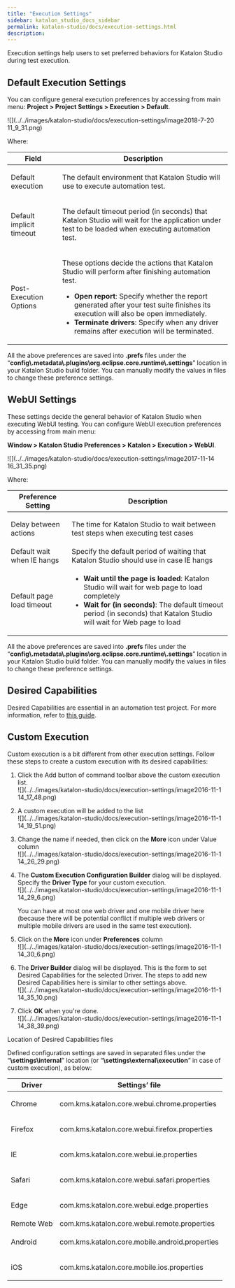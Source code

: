 ```yaml
---
title: "Execution Settings" 
sidebar: katalon_studio_docs_sidebar
permalink: katalon-studio/docs/execution-settings.html 
description: 
---
```

Execution settings help users to set preferred behaviors for Katalon Studio during test execution. 

Default Execution Settings
--------------------------

You can configure general execution preferences by accessing from main menu: **Project > Project Settings > Execution > Default**.

![](../../images/katalon-studio/docs/execution-settings/image2018-7-20 11_9_31.png)

Where:

<table class="" style="table-layout: fixed;"><thead><tr><th class="" style="">Field</th><th class="" style="">Description</th></tr></thead><tbody class="" style=""><tr class="" style=""><td class="" style=""><p class="" style="">Default execution</p></td><td class="" style=""><p class="" style="">The default environment that Katalon Studio will use to execute automation test.</p></td></tr><tr class="" style=""><td class="" style=""><p class="" style="">Default implicit timeout</p></td><td class="" style=""><p class="" style="">The default timeout period (in seconds) that Katalon Studio will wait for the application under test to be loaded when executing automation test.</p></td></tr><tr class="" style=""><td class="" style=""><p class="" style="">Post-Execution Options</p></td><td class="" style=""><p class="" style="">These options decide the actions that Katalon Studio will perform after finishing automation test.</p><ul class="" style=""><li class="" style=""><strong class="" style="">Open report</strong>: Specify whether the report generated after your test suite finishes its execution will also be open immediately.</li><li class="" style=""><strong class="" style="">Terminate drivers</strong>: Specify when any driver remains after execution will be terminated.</li></ul></td></tr></tbody></table>

All the above preferences are saved into **.prefs** files under the “**config\\.metadata\\.plugins\\org.eclipse.core.runtime\\.settings**” location in your Katalon Studio build folder. You can manually modify the values in files to change these preference settings.

WebUI Settings
--------------

These settings decide the general behavior of Katalon Studio when executing WebUI testing. You can configure WebUI execution preferences by accessing from main menu: 

**Window > Katalon Studio Preferences > Katalon > Execution > WebUI**.

![](../../images/katalon-studio/docs/execution-settings/image2017-11-14 16_31_35.png)

Where:

<table class="" style="table-layout: fixed;"><thead><tr><th class="" style="">Preference Setting</th><th class="" style="">Description</th></tr></thead><tbody class="" style=""><tr class="" style=""><td class="" style=""><p class="" style="">Delay between actions</p></td><td class="" style=""><p class="" style="">The time for Katalon Studio to wait between test steps when executing test cases</p></td></tr><tr class="" style=""><td class="" colspan="1" style="">Default wait when IE hangs</td><td class="" colspan="1" style="">Specify the default period of waiting that Katalon Studio should use in case IE hangs</td></tr><tr class="" style=""><td class="" colspan="1" style="">Default page load timeout</td><td class="" colspan="1" style=""><ul class="" style=""><li class="" style=""><strong class="" style="">Wait until the page is loaded</strong>: Katalon Studio will wait for web page to load completely</li><li class="" style=""><strong class="" style="">Wait for (in seconds)</strong>: The default timeout period (in seconds) that Katalon Studio will wait for Web page to load</li></ul></td></tr></tbody></table>

All the above preferences are saved into **.prefs** files under the “**config\\.metadata\\.plugins\\org.eclipse.core.runtime\\.settings**” location in your Katalon Studio build folder. You can manually modify the values in files to change these preference settings.

Desired Capabilities 
---------------------

Desired Capabilities are essential in an automation test project. For more information, refer to [this guide](https://docs.katalon.com/x/ywbR). 

Custom Execution
----------------

Custom execution is a bit different from other execution settings. Follow these steps to create a custom execution with its desired capabilities:

1.  Click the Add button of command toolbar above the custom execution list.  
    ![](../../images/katalon-studio/docs/execution-settings/image2016-11-1 14_17_48.png)
2.  A custom execution will be added to the list  
    ![](../../images/katalon-studio/docs/execution-settings/image2016-11-1 14_19_51.png)
3.  Change the name if needed, then click on the **More** icon under Value column  
    ![](../../images/katalon-studio/docs/execution-settings/image2016-11-1 14_26_29.png)
4.  The **Custom Execution Configuration Builder** dialog will be displayed. Specify the **Driver Type** for your custom execution.   
    ![](../../images/katalon-studio/docs/execution-settings/image2016-11-1 14_29_6.png)
    
    You can have at most one web driver and one mobile driver here (because there will be potential conflict if multiple web drivers or multiple mobile drivers are used in the same test execution).
    
5.  Click on the **More** icon under **Preferences** column  
    ![](../../images/katalon-studio/docs/execution-settings/image2016-11-1 14_30_6.png)
6.  The **Driver Builder** dialog will be displayed. This is the form to set Desired Capabilities for the selected Driver. The steps to add new Desired Capabilities here is similar to other settings above.  
    ![](../../images/katalon-studio/docs/execution-settings/image2016-11-1 14_35_10.png)
7.  Click **OK** when you're done.  
    ![](../../images/katalon-studio/docs/execution-settings/image2016-11-1 14_38_39.png)

Location of Desired Capabilities files

Defined configuration settings are saved in separated files under the “**<your test project location>\\settings\\internal**” location (or “**<your test project location>\\settings\\external\\execution**” in case of custom execution), as below:

<table class="" style="table-layout: fixed;"><thead><tr><th class="" style="">Driver</th><th class="" style="">Settings’ file</th></tr></thead><tbody class="" style=""><tr class="" style=""><td class="" style=""><p class="" style="">Chrome</p></td><td class="" style=""><p class="" style="">com.kms.katalon.core.webui.chrome.properties</p></td></tr><tr class="" style=""><td class="" style=""><p class="" style="">Firefox</p></td><td class="" style=""><p class="" style="">com.kms.katalon.core.webui.firefox.properties</p></td></tr><tr class="" style=""><td class="" style=""><p class="" style="">IE</p></td><td class="" style=""><p class="" style="">com.kms.katalon.core.webui.ie.properties</p></td></tr><tr class="" style=""><td class="" style=""><p class="" style="">Safari</p></td><td class="" style=""><p class="" style="">com.kms.katalon.core.webui.safari.properties</p></td></tr><tr class="" style=""><td class="" style=""><p class="" style="">Edge</p></td><td class="" style=""><p class="" style="">com.kms.katalon.core.webui.edge.properties</p></td></tr><tr class="" style=""><td class="" colspan="1" style="">Remote Web</td><td class="" colspan="1" style="">com.kms.katalon.core.webui.remote.properties</td></tr><tr class="" style=""><td class="" colspan="1" style=""><p class="" style="">Android</p></td><td class="" colspan="1" style=""><p class="" style="">com.kms.katalon.core.mobile.android.properties</p></td></tr><tr class="" style=""><td class="" colspan="1" style=""><p class="" style="">iOS</p></td><td class="" colspan="1" style=""><p class="" style="">com.kms.katalon.core.mobile.ios.properties</p></td></tr></tbody></table>